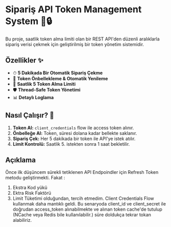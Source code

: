 # Sipariş API Token Management System 🚚🔒

Bu proje, saatlik token alma limiti olan bir REST API'den düzenli aralıklarla sipariş verisi çekmek için geliştirilmiş bir token yönetim sistemidir. 

## Özellikler ✨
- ⏱ **5 Dakikada Bir Otomatik Sipariş Çekme**
- 🔐 **Token Önbellekleme & Otomatik Yenileme**
- 🚫 **Saatlik 5 Token Alma Limiti**
- 🛡 **Thread-Safe Token Yönetimi**
- 📊 **Detaylı Loglama**

## Nasıl Çalışır? 🔧
1. **Token Al:** `client_credentials` flow ile access token alınır.
2. **Önbelleğe Al:** Token, süresi dolana kadar bellekte saklanır.
3. **Sipariş Çek:** Her 5 dakikada bir token ile API'ye istek atılır.
4. **Limit Kontrolü:** Saatlik 5. istekten sonra 1 saat bekletilir.

## Açıklama
Önce ilk düşüncem sürekli tetiklenen API Endpoindler için Refresh Token metodu geliştirmekti. Fakat :
1. Ekstra Kod yükü
2. Ektra Risk Faktörü
3. Limit Tüketimi
olduğundan, tercih etmedim. Client Credentials Flow kullanmak daha mantıklı geldi. Bu senaryoda client_id ve client_secret ile doğrudan access_token alınabilmekte ve  alınan token cache'de tutulup (NCache veya Redis bile kullanılabilir.) süre doldukça tekrar tokan alabiliriz.
